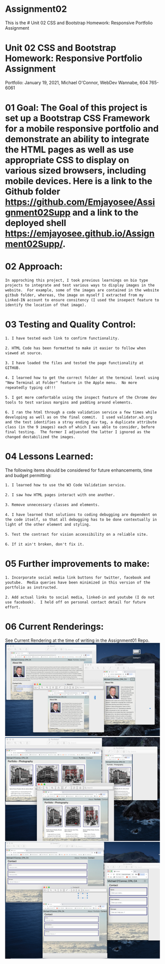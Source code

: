 # Assignment02
This is the # Unit 02 CSS and Bootstrap Homework: Responsive Portfolio Assignment

# Unit 02 CSS and Bootstrap Homework: Responsive Portfolio Assignment

Portfolio: January 19, 2021, Michael O'Connor, WebDev Wannabe, 604 765-6061

# 01 Goal: The Goal of this project is set up a Bootstrap CSS Framework for a mobile responsive portfolio and demonstrate an ability to integrate the HTML pages as well as use appropriate CSS to display on various sized browsers, including mobile devices.  Here is a link to the Github folder https://github.com/Emjayosee/Assignment02Supp and a link to the deployed shell https://emjayosee.github.io/Assignment02Supp/.

# 02 Approach:

    In approching this project, I took previous learnings on bio type projects to integrate and test various ways to display images in the website.  For example, some of the images are contained in the website gitbub folder, whereas, the image on myself I extracted from my Linked-IN account to ensure consitency (I used the insepect feature to identify the location of that image).


# 03 Testing and Quality Control:

    1. I have tested each link to confirm functionality.

    2. HTML Code has been formatted to make it easier to follow when viewed at source.

    3. I have loaded the files and tested the page functionality at GITHUB.

    4. I learned how to get the correct folder at the terminal level using "New Terminal at Folder" feature in the Apple menu.  No more repeatedly typing cd!!!

    5. I got more comfortable using the inspect feature of the Chrome dev tools to test various margins and padding around elements.

    6. I ran the html through a code validation service a few times while developing as well as on the final commit.  I used validator.w3.org and the test identifies a stray ending div tag, a duplicate attribute class (in the 9 images) each of which I was able to consider, before final testing.  The former I adjuested the latter I ignored as the changed destabilized the images.


# 04 Lessons Learned:

The following items should be considered for future enhancements, time and budget permitting:

    1. I learned how to use the W3 Code Validation service.

    2. I saw how HTML pages interact with one another.

    3. Remove unnecessary classes and elements.

    4. I have learned that solutions to coding debugging are dependent on the code itself, so that all debugging has to be done contextually in light of the other element and styling.

    5. Test the contrast for vision accessibility on a reliable site.

    6. If it ain't broken, don't fix it.


# 05 Further improvements to make:

    1. Incorporate social media link buttons for twitter, facebook and youtube.  Media queries have been minimized in this version of the portfolio as instructed.

    2. Add actual links to social media, linked-in and youtube (I do not use facebook).  I held off on personal contact detail for future effort.


# 06 Current Renderings:

See Current Rendering at the time of writing in the Assignment01 Repo. 
![alt text](FinalRenderings/About.png) 
![alt text](FinalRenderings/Portfolio.png) 
![alt text](FinalRenderings/Contact.png) 